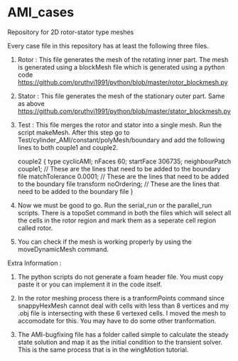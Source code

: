 AMI_cases
=========

Repository for 2D rotor-stator type meshes

Every case file in this repository has at least the following three files. 

1) Rotor : This file generates the mesh of the rotating inner part. The mesh is generated using a blockMesh file
   which is generated using a python code https://github.com/pruthvi1991/python/blob/master/rotor_blockmesh.py

2) Stator : This file generates the mesh of the stationary outer part. Same as above        
   https://github.com/pruthvi1991/python/blob/master/stator_blockmesh.py

3) Test : This file merges the rotor and stator into a single mesh. Run the script makeMesh. After this step go to 
   Test/cylinder_AMI/constant/polyMesh/boundary and add the following lines to both couple1 and couple2.
   
   couple2 
    {
        type            cyclicAMI;
        nFaces          60;
        startFace       306735;
	      neighbourPatch	couple1; // These are the lines that need to be added to the boundary file
	      matchTolerance	0.0001;  // These are the lines that need to be added to the boundary file
	      transform	noOrdering;    // These are the lines that need to be added to the boundary file
	   }
	   
4) Now we must be good to go. Run the serial_run or the parallel_run scripts. There is a topoSet command in both      the files which will select all the cells in the rotor region and mark them as a seperate cell region called       rotor.

5) You can check if the mesh is working properly by using the moveDynamicMesh command. 

Extra Information :

1) The python scripts do not generate a foam header file. You must copy paste it or you can implement it in the code itself.

2) In the rotor meshing process there is a tranformPoints command since snappyHexMesh cannot deal with cells with less than 8 vertices and my .obj file is intersecting with these 6 vertexed cells. I moved the mesh to accomodate for this. You may have to do some other tranformation.

3) The AMI-bugfixing file has a folder called simple to calculate the steady state solution and map it as the initial condition to the transient solver. This is the same process that is in the wingMotion tutorial.
